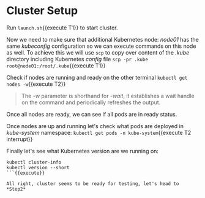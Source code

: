 # Cluster Setup

Run `launch.sh`{{execute T1}} to start cluster.

Now we need to make sure that additional Kubernetes node: *node01* has the same *kubeconfig* configuration so we can execute commands on this node as well.
To achieve this we will use `scp` to copy over content of the *.kube* directory including Kubernetes *config* file
`scp -pr .kube root@node01:/root/.kube`{{execute T1}}

Check if nodes are running and ready on the other terminal `kubectl get nodes -w`{{execute T2}}

> The *-w* parameter is shorthand for *-wait*, it establishes a wait handle on the command and periodically refreshes the output.

Once all nodes are ready, we can see if all pods are in ready status.

Once nodes are up and running let's check what pods are deployed in *kube-system* namespace: `kubectl get pods -n kube-system`{{execute T2 interrupt}}

Finally let's see what Kubernetes version are we running on:

```
kubectl cluster-info
kubectl version --short
```{{execute}}

All right, cluster seems to be ready for testing, let's head to *Step2*
